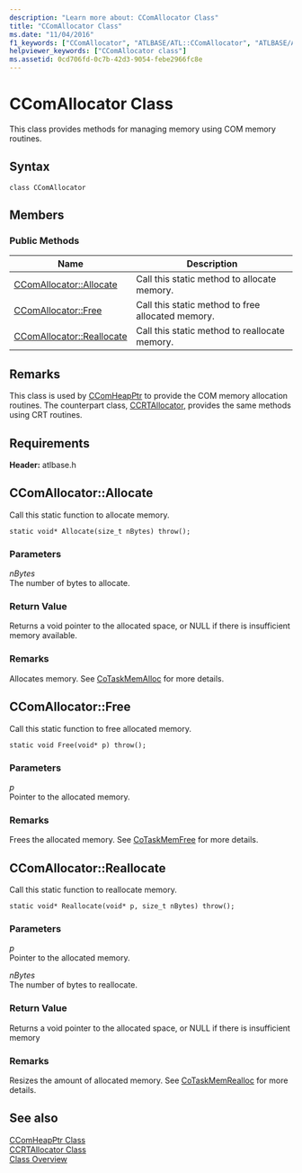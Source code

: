 ```yaml
---
description: "Learn more about: CComAllocator Class"
title: "CComAllocator Class"
ms.date: "11/04/2016"
f1_keywords: ["CComAllocator", "ATLBASE/ATL::CComAllocator", "ATLBASE/ATL::CComAllocator::Allocate", "ATLBASE/ATL::CComAllocator::Free", "ATLBASE/ATL::CComAllocator::Reallocate"]
helpviewer_keywords: ["CComAllocator class"]
ms.assetid: 0cd706fd-0c7b-42d3-9054-febe2966fc8e
---
```

# CComAllocator Class

This class provides methods for managing memory using COM memory routines.

## Syntax

```
class CComAllocator
```

## Members

### Public Methods

|Name|Description|
|----------|-----------------|
|[CComAllocator::Allocate](#allocate)|Call this static method to allocate memory.|
|[CComAllocator::Free](#free)|Call this static method to free allocated memory.|
|[CComAllocator::Reallocate](#reallocate)|Call this static method to reallocate memory.|

## Remarks

This class is used by [CComHeapPtr](../../atl/reference/ccomheapptr-class.md) to provide the COM memory allocation routines. The counterpart class, [CCRTAllocator](../../atl/reference/ccrtallocator-class.md), provides the same methods using CRT routines.

## Requirements

**Header:** atlbase.h

## <a name="allocate"></a> CComAllocator::Allocate

Call this static function to allocate memory.

```
static void* Allocate(size_t nBytes) throw();
```

### Parameters

*nBytes*<br/>
The number of bytes to allocate.

### Return Value

Returns a void pointer to the allocated space, or NULL if there is insufficient memory available.

### Remarks

Allocates memory. See [CoTaskMemAlloc](/windows/win32/api/combaseapi/nf-combaseapi-cotaskmemalloc) for more details.

## <a name="free"></a> CComAllocator::Free

Call this static function to free allocated memory.

```
static void Free(void* p) throw();
```

### Parameters

*p*<br/>
Pointer to the allocated memory.

### Remarks

Frees the allocated memory. See [CoTaskMemFree](/windows/win32/api/combaseapi/nf-combaseapi-cotaskmemfree) for more details.

## <a name="reallocate"></a> CComAllocator::Reallocate

Call this static function to reallocate memory.

```
static void* Reallocate(void* p, size_t nBytes) throw();
```

### Parameters

*p*<br/>
Pointer to the allocated memory.

*nBytes*<br/>
The number of bytes to reallocate.

### Return Value

Returns a void pointer to the allocated space, or NULL if there is insufficient memory

### Remarks

Resizes the amount of allocated memory. See [CoTaskMemRealloc](/windows/win32/api/combaseapi/nf-combaseapi-cotaskmemrealloc) for more details.

## See also

[CComHeapPtr Class](../../atl/reference/ccomheapptr-class.md)<br/>
[CCRTAllocator Class](../../atl/reference/ccrtallocator-class.md)<br/>
[Class Overview](../../atl/atl-class-overview.md)

